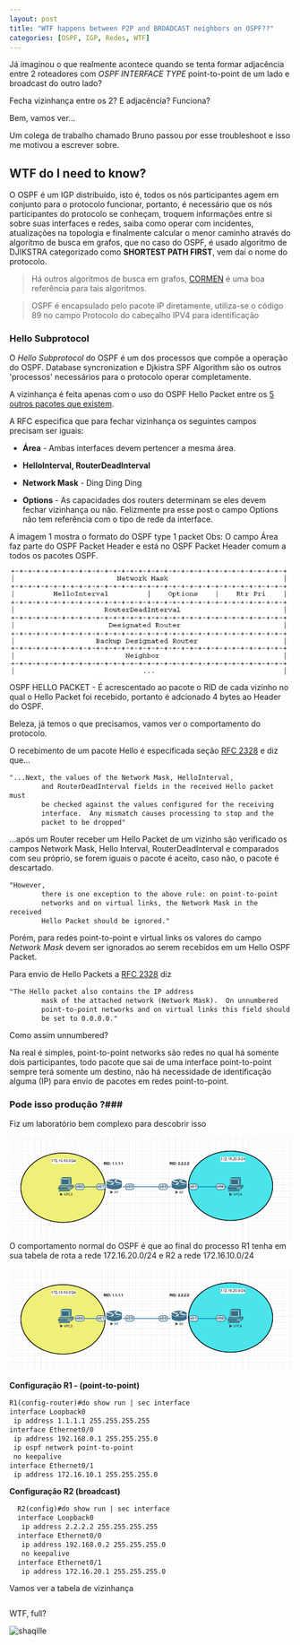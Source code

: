 ```yaml
---
layout: post
title: "WTF happens between P2P and BROADCAST neighbors on OSPF??"
categories: [OSPF, IGP, Redes, WTF]
---
```



Já imaginou o que realmente acontece quando se tenta formar adjacência entre 2 roteadores com *OSPF INTERFACE TYPE* point-to-point de um lado e broadcast do outro lado?

Fecha vizinhança entre os 2? E adjacência? Funciona?

Bem, vamos ver...

Um colega de trabalho chamado Bruno passou por esse troubleshoot e isso me motivou a escrever sobre.

## WTF do I need to know? ##

O OSPF é um IGP distribuído, isto é, todos os nós participantes agem em conjunto para o protocolo funcionar, portanto, é necessário que os nós participantes do protocolo se conheçam, troquem informações entre si sobre suas interfaces e redes, saiba como operar com incidentes, atualizações na topologia e finalmente calcular o menor caminho através do algoritmo de busca em grafos, que no caso do OSPF, é usado algoritmo de DJIKSTRA categorizado como **SHORTEST PATH FIRST**, vem daí o nome do protocolo.

> Há outros algoritmos de busca em grafos, [CORMEN]() é uma boa referência para tais algoritmos.

> OSPF é encapsulado pelo pacote IP diretamente, utiliza-se o código 89 no campo Protocolo do cabeçalho IPV4 para identificação

### Hello Subprotocol ###

O *Hello Subprotocol* do OSPF é um dos processos que compõe a operação do OSPF.
 Database syncronization e Djkistra SPF Algorithm são os outros 'processos' necessários para o protocolo operar completamente.

A vizinhança é feita apenas com o uso do OSPF Hello Packet entre os [5 outros pacotes que existem](https://tools.ietf.org/html/rfc2328#appendix-A.3).

A RFC especifica que para fechar vizinhança os seguintes campos precisam ser iguais:

- **Área** - Ambas interfaces devem pertencer a mesma área.

- **HelloInterval, RouterDeadInterval**

- **Network Mask** - Ding Ding Ding

- **Options** - As capacidades dos routers determinam se eles devem fechar vizinhança ou não. Felizmente pra esse post o campo Options não tem referência com o tipo de rede da interface.

A imagem 1 mostra o formato do OSPF type 1 packet
Obs: O campo Área faz parte do OSPF Packet Header e está no OSPF Packet Header comum a todos os pacotes OSPF.

<img src="/images/ospf-hello-packet.png" alt="Ospf Hello Packet">  
<span class="caption">OSPF HELLO PACKET - É acrescentado ao pacote o RID de cada vizinho no qual o Hello Packet foi recebido, portanto é adcionado 4 bytes ao Header do OSPF.</span>

Beleza, já temos o que precisamos, vamos ver o comportamento do protocolo.

O recebimento de um pacote Hello é especificada seção [RFC 2328](https://tools.ietf.org/html/rfc2328#page-96) e diz que...


```
"...Next, the values of the Network Mask, HelloInterval,
        and RouterDeadInterval fields in the received Hello packet must
        be checked against the values configured for the receiving
        interface.  Any mismatch causes processing to stop and the
        packet to be dropped"

```

  ...após um Router receber um Hello Packet de um vizinho são verificado os campos Network Mask, Hello Interval, RouterDeadInterval e comparados com seu próprio, se forem iguais o pacote é aceito, caso não, o pacote é descartado.



```
"However,
        there is one exception to the above rule: on point-to-point
        networks and on virtual links, the Network Mask in the received
        Hello Packet should be ignored."
```


Porém, para redes point-to-point e virtual links os valores do campo *Network Mask*
devem ser ignorados ao serem recebidos em um Hello OSPF Packet.

Para envio de Hello Packets a [RFC 2328](https://tools.ietf.org/html/rfc2328#page-130) diz

```
"The Hello packet also contains the IP address
        mask of the attached network (Network Mask).  On unnumbered
        point-to-point networks and on virtual links this field should
        be set to 0.0.0.0."
```
Como assim unnumbered?

Na real é simples, point-to-point networks são redes no qual há somente dois participantes, todo pacote que sai de uma interface point-to-point sempre terá somente um destino, não há necessidade de identificação alguma (IP) para envio de pacotes em redes point-to-point.


### Pode isso produção ?###

Fiz um laboratório bem complexo para descobrir isso

<img src="/images/topologia1.png" alt="Topologia em laboratório">  
<span class="caption"> O comportamento normal do OSPF é que ao final do processo R1 tenha em sua tabela de rota a rede 172.16.20.0/24 e R2 a rede 172.16.10.0/24 </span>

![Topologia](/images/topologia1.png)

**Configuração R1 - (point-to-point)**

```
R1(config-router)#do show run | sec interface
interface Loopback0
 ip address 1.1.1.1 255.255.255.255
interface Ethernet0/0
 ip address 192.168.0.1 255.255.255.0
 ip ospf network point-to-point
 no keepalive
interface Ethernet0/1
 ip address 172.16.10.1 255.255.255.0

```

**Configuração R2 (broadcast)**
```
  R2(config)#do show run | sec interface
  interface Loopback0
   ip address 2.2.2.2 255.255.255.255
  interface Ethernet0/0
   ip address 192.168.0.2 255.255.255.0
   no keepalive
  interface Ethernet0/1
   ip address 172.16.20.1 255.255.255.0

```

Vamos ver a tabela de vizinhança

```

```

WTF, full?

![shaqille](https://media.giphy.com/media/go3X4svFhKdzi/giphy.gif)

